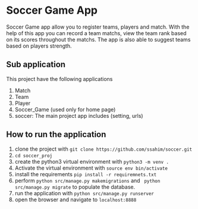# Soccer Game App

Soccer Game app allow you to register teams, players and match. With the help of this app you can record a team matchs, view the team rank based on its scores throughout the matchs. The app is also able to suggest teams based on players strength.

## Sub application
This project have the following applications

1. Match
2. Team 
3. Player
4. Soccer_Game (used only for home page)
5. soccer:  The main project app includes (setting, urls)

## How to run the application

1. clone the project with `git clone https://github.com/ssahim/soccer.git`
2. `cd soccer_proj`
3. create the python3 virtual environment with `python3 -m venv .`
4. Activate the virtual environment with `source env bin/activate`
5. install the requirements `pip install -r requiremnets.txt`
6. perform `python src/manage.py makemigrations` and ` python src/manage.py migrate` to populate the database.
7. run the application with `python src/manage.py runserver`
8. open the browser and navigate to `localhost:8888`